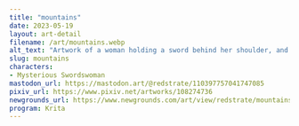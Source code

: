 ```yaml
---
title: "mountains"
date: 2023-05-19
layout: art-detail
filename: /art/mountains.webp
alt_text: "Artwork of a woman holding a sword behind her shoulder, and draped in a dress-like outfit. She has dark hair, and gold earrings. The background is filled with mountainous terrain, clouds, and old bricks."
slug: mountains
characters:
- Mysterious Swordswoman
mastodon_url: https://mastodon.art/@redstrate/110397757041747085
pixiv_url: https://www.pixiv.net/artworks/108274736
newgrounds_url: https://www.newgrounds.com/art/view/redstrate/mountains
program: Krita
---
```

